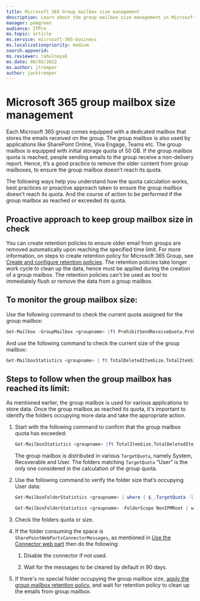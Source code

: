 ```yaml
---
title: Microsoft 365 Group mailbox size management 
description: Learn about the group mailbox size management in Microsoft 365.
manager: pamgreen
audience: ITPro
ms.topic: article
ms.service: microsoft-365-business
ms.localizationpriority: medium
search.appverid: 
ms.reviewer: rahulnayak
ms.date: 08/03/2022
ms.author: jtremper
author: jacktremper
---
```


# Microsoft 365 group mailbox size management 

Each Microsoft 365 group comes equipped with a dedicated mailbox that stores the emails received on the group. The group mailbox is also used by applications like SharePoint Online, Viva Engage, Teams etc. The group mailbox is equipped with initial storage quota of 50 GB. If the group mailbox quota is reached, people sending emails to the group receive a non-delivery report. Hence, it’s a good practice to remove the older content from group mailboxes, to ensure the group mailbox doesn’t reach its quota. 

The following ways help you understand how the quota calculation works, best practices or proactive approach taken to ensure the group mailbox doesn't reach its quota. And the course of action to be performed if the group mailbox as reached or exceeded its quota.

## Proactive approach to keep group mailbox size in check 

You can create retention policies to ensure older email from groups are removed automatically upon reaching the specified time limit. For more information, on steps to create retention policy for Microsoft 365 Group, see [Create and configure retention policies](/microsoft-365/compliance/create-retention-policies). The retention policies take longer work cycle to clean up the data, hence must be applied during the creation of a group mailbox. The retention policies can't be used as tool to immediately flush or remove the data from a group mailbox.

## To monitor the group mailbox size: 

Use the following command to check the current quota assigned for the group mailbox:

```PowerShell
Get-Mailbox -GroupMailbox <groupname> |ft ProhibitSendReceiveQuota,ProhibitSendQuota,IssueWarningQuota 
```

And use the following command to check the current size of the group mailbox:

```PowerShell
Get-MailboxStatistics <groupname> | ft TotalDeletedItemSize,TotalItemSize 
```

## Steps to follow when the group mailbox has reached its limit:  

As mentioned earlier, the group mailbox is used for various applications to store data. Once the group mailbox as reached its quota, it's important to identify the folders occupying more data and take the appropriate action. 

1. Start with the following command to confirm that the group mailbox quota has exceeded: 

   ```PowerShell
   Get-MailboxStatistics <groupname> |ft TotalItemSize,TotalDeletedItemSize 
   ```

   The group mailbox is distributed in various `TargetQuota`, namely System, Recoverable and User. The folders matching `TargetQuota` “User” is the only one considered in the calculation of the group quota.  

1. Use the following command to verify the folder size that’s occupying User data: 

   ```PowerShell
   Get-MailboxFolderStatistics <groupname> | where { $_.TargetQuota -like 'User' } | ft Name,FolderPath,FolderType,FolderSize 

   Get-MailboxFolderStatistics <groupname> -FolderScope NonIPMRoot | where { $_.TargetQuota -like 'User' } | ft Name,FolderType,*size* 
   ```
1. Check the folders quota or size.

1. If the folder consuming the space is `SharePointWebPartsConnectorMessages`, as mentioned in [Use the Connector web part](https://support.microsoft.com/en-us/office/use-the-connector-web-part-db0756aa-f78f-4b74-8b19-be5dca0420e1?ns=spostandard&version=16&syslcid=1033&uilcid=1033&appver=spo160&helpid=wssenduser_useconnectorwebpart_fl862286&ui=en-us&rs=en-us&ad=us) then do the following:

   1. Disable the connector if not used. 

   1. Wait for the messages to be cleared by default in 90 days. 

1. If there's no special folder occupying the group mailbox size, [apply the group mailbox retention policy,](/microsoft-365/compliance/create-retention-policies) and wait for retention policy to clean up the emails from group mailbox.

